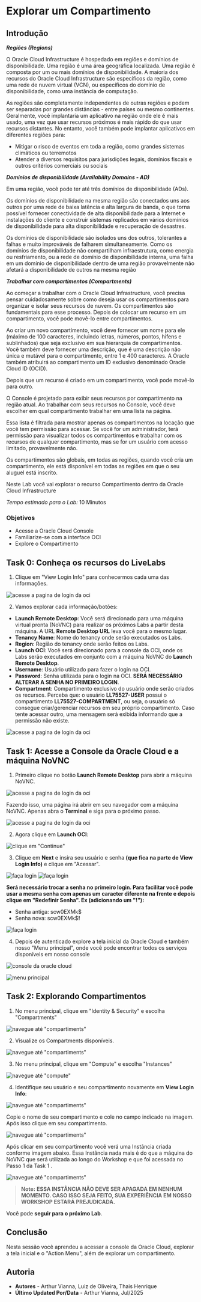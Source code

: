 # Explorar um Compartimento

## Introdução

***Regiões (Regions)***

O Oracle Cloud Infrastructure é hospedado em regiões e domínios de disponibilidade. Uma região é uma área geográfica localizada. Uma região é composta por um ou mais domínios de disponibilidade. A maioria dos recursos do Oracle Cloud Infrastructure são específicos da região, como uma rede de nuvem virtual (VCN), ou específicos do domínio de disponibilidade, como uma instância de computação.

As regiões são completamente independentes de outras regiões e podem ser separadas por grandes distâncias - entre países ou mesmo continentes. Geralmente, você implantaria um aplicativo na região onde ele é mais usado, uma vez que usar recursos próximos é mais rápido do que usar recursos distantes. No entanto, você também pode implantar aplicativos em diferentes regiões para:

* Mitigar o risco de eventos em toda a região, como grandes sistemas climáticos ou terremotos
* Atender a diversos requisitos para jurisdições legais, domínios fiscais e outros critérios comerciais ou sociais

***Domínios de disponibilidade (Availability Domains - AD)***

Em uma região, você pode ter até três domínios de disponibilidade (ADs).

Os domínios de disponibilidade na mesma região são conectados uns aos outros por uma rede de baixa latência e alta largura de banda, o que torna possível fornecer conectividade de alta disponibilidade para a Internet e instalações do cliente e construir sistemas replicados em vários domínios de disponibilidade para alta disponibilidade e recuperação de desastres.

Os domínios de disponibilidade são isolados uns dos outros, tolerantes a falhas e muito improváveis de falharem simultaneamente. Como os domínios de disponibilidade não compartilham infraestrutura, como energia ou resfriamento, ou a rede de domínio de
disponibilidade interna, uma falha em um domínio de disponibilidade dentro de uma região provavelmente não afetará a disponibilidade de outros na mesma região

***Trabalhar com compartimentos (Compartments)***

Ao começar a trabalhar com o Oracle Cloud Infrastructure, você precisa pensar cuidadosamente sobre como deseja usar os compartimentos para organizar e isolar seus recursos de nuvem. Os compartimentos são fundamentais para esse processo. Depois de colocar um recurso em um compartimento, você pode movê-lo entre compartimentos.

Ao criar um novo compartimento, você deve fornecer um nome para ele (máximo de 100 caracteres, incluindo letras, números, pontos, hifens e sublinhados) que seja exclusivo em sua hierarquia de compartimentos. Você também deve fornecer uma descrição, que é uma descrição não única e mutável para o compartimento, entre 1 e 400 caracteres. A Oracle também atribuirá ao compartimento um ID exclusivo denominado Oracle Cloud ID (OCID).

Depois que um recurso é criado em um compartimento, você pode movê-lo para outro.

O Console é projetado para exibir seus recursos por compartimento na região atual. Ao trabalhar com seus recursos no Console, você deve escolher em qual compartimento trabalhar em uma lista na página.

Essa lista é filtrada para mostrar apenas os compartimentos na locação que você tem permissão para acessar. Se você for um administrador, terá permissão para visualizar todos os compartimentos e trabalhar com os recursos de qualquer compartimento, mas se for um usuário com acesso limitado, provavelmente não.

Os compartimentos são globais, em todas as regiões, quando você cria um compartimento, ele está disponível em todas as regiões em que o seu aluguel está inscrito.

Neste Lab você vai explorar o recurso Compartimento dentro da Oracle Cloud Infrastructure


*Tempo estimado para o Lab:* 10 Minutos

### Objetivos

* Acesse a Oracle Cloud Console
* Familiarize-se com a interface OCI
* Explore o Compartimento

## Task 0: Conheça os recursos do LiveLabs

1.	Clique em "View Login Info" para conhecermos cada uma das informações.

![acesse a pagina de login da oci](./images/compartment-cloud-access-0.png)

2.	Vamos explorar cada informação/botões:

* **Launch Remote Desktop**: Você será direcionado para uma máquina virtual pronta (NoVNC) para realizar os próximos Labs a partir desta máquina. A URL **Remote Desktop URL** leva você para o mesmo lugar.
* **Tenancy Name**: Nome do tenancy onde serão executados os Labs.
* **Region**: Região do tenancy onde serão feitos os Labs.
* **Launch OCI**: Você será direcionado para a console da OCI, onde os Labs serão executados em conjunto com a máquina NoVNC do **Launch Remote Desktop**.
* **Username**: Usuário utilizado para fazer o login na OCI.
* **Password**: Senha utilizada para o login na OCI. **SERÁ NECESSÁRIO ALTERAR A SENHA NO PRIMEIRO LOGIN**.
* **Compartment**: Compartimento exclusivo do usuário onde serão criados os recursos. Perceba que: o usuário **LL75527-USER** possui o compartimento **LL75527-COMPARTMENT**, ou seja, o usuário só consegue criar/gerenciar recursos em seu próprio compartimento. Caso tente acessar outro, uma mensagem será exibida informando que a permissão não existe.

![acesse a pagina de login da oci](./images/compartment-cloud-access-01.png)

## Task 1: Acesse a Console da Oracle Cloud e a máquina NoVNC

1.	Primeiro clique no botão **Launch Remote Desktop** para abrir a máquina NoVNC.

![acesse a pagina de login da oci](./images/compartment-cloud-access-1.png)

Fazendo isso, uma página irá abrir em seu navegador com a máquina NoVNC. Apenas abra o **Terminal** e siga para o próximo passo.

![acesse a pagina de login da oci](./images/compartment-cloud-access-12.png)

2.	Agora clique em **Launch OCI**:

![clique em "Continue"](./images/compartment-cloud-access-13.png)

3.	Clique em **Next** e insira seu usuário e senha **(que fica na parte de View Login Info)** e clique em "Acessar".

![faça login](./images/compartment-idcs-2.png)
![faça login](./images/compartment-user-login-3.png)

**Será necessário trocar a senha no primeiro login. Para facilitar você pode usar a mesma senha com apenas um caracter diferente na frente e depois clique em "Redefinir Senha". Ex (adicionando um "!"):**

* Senha antiga: scw0EXMk$
* Senha nova: scw0EXMk$**!**

![faça login](./images/compartment-user-login-4.png)

4.  Depois de autenticado explore a tela inicial da Oracle Cloud e também nosso "Menu principal", onde você pode encontrar todos os serviços disponíveis em nosso console

![console da oracle cloud](./images/compartment-console-4.png)

![menu principal](./images/compartment-menu-5.png)

## Task 2: Explorando Compartimentos

1.	No menu principal, clique em "Identity & Security" e escolha "Compartments"

![navegue até "compartiments"](./images/compartment-access-6.png)

2.	Visualize os Compartments disponíveis.

![navegue até "compartiments"](./images/compartment-explore.png)

3.	No menu principal, clique em "Compute" e escolha "Instances"

![navegue até "compute"](./images/compartment-compute.png)

4.	Identifique seu usuário e seu compartimento novamente em **View Login Info**:

![navegue até "compartiments"](./images/compartment-user-login-compartment.png)

Copie o nome de seu compartimento e cole no campo indicado na imagem. Após isso clique em seu compartimento.

![navegue até "compartiments"](./images/compartment-user-login-ctrlf.png)

Após clicar em seu compartimento você verá uma Instância criada conforme imagem abaixo. Essa Instância nada mais é do que a máquina do NoVNC que será utilizada ao longo do Workshop e que foi acessada no Passo 1 da Task 1 .

![navegue até "compartiments"](./images/compartment-novnc.png)

> **Note:** **ESSA INSTÂNCIA NÃO DEVE SER APAGADA EM NENHUM MOMENTO. CASO ISSO SEJA FEITO, SUA EXPERIÊNCIA EM NOSSO WORKSHOP ESTARÁ PREJUDICADA.**

Você pode **seguir para o próximo Lab**.

## Conclusão

Nesta sessão você aprendeu a acessar a console da Oracle Cloud, explorar a tela inicial e o "Action Menu", além de explorar um compartimento.

## Autoria

- **Autores** - Arthur Vianna, Luiz de Oliveira, Thais Henrique
- **Último Updated Por/Data** - Arthur Vianna, Jul/2025